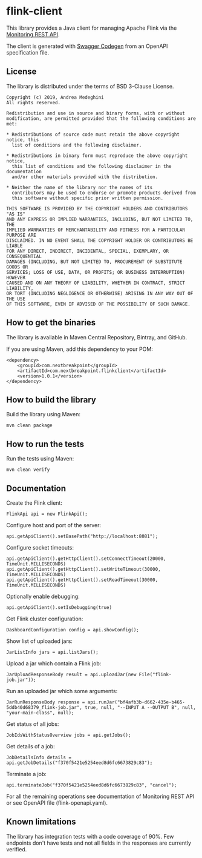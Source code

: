 # flink-client

This library provides a Java client for managing Apache Flink via the [Monitoring REST API](https://ci.apache.org/projects/flink/flink-docs-stable/monitoring/rest_api.html).

The client is generated with [Swagger Codegen](https://swagger.io/tools/swagger-codegen/) from an OpenAPI specification file.

## License

The library is distributed under the terms of BSD 3-Clause License.

    Copyright (c) 2019, Andrea Medeghini
    All rights reserved.
    
    Redistribution and use in source and binary forms, with or without
    modification, are permitted provided that the following conditions are met:
    
    * Redistributions of source code must retain the above copyright notice, this
      list of conditions and the following disclaimer.
    
    * Redistributions in binary form must reproduce the above copyright notice,
      this list of conditions and the following disclaimer in the documentation
      and/or other materials provided with the distribution.
    
    * Neither the name of the library nor the names of its
      contributors may be used to endorse or promote products derived from
      this software without specific prior written permission.
    
    THIS SOFTWARE IS PROVIDED BY THE COPYRIGHT HOLDERS AND CONTRIBUTORS "AS IS"
    AND ANY EXPRESS OR IMPLIED WARRANTIES, INCLUDING, BUT NOT LIMITED TO, THE
    IMPLIED WARRANTIES OF MERCHANTABILITY AND FITNESS FOR A PARTICULAR PURPOSE ARE
    DISCLAIMED. IN NO EVENT SHALL THE COPYRIGHT HOLDER OR CONTRIBUTORS BE LIABLE
    FOR ANY DIRECT, INDIRECT, INCIDENTAL, SPECIAL, EXEMPLARY, OR CONSEQUENTIAL
    DAMAGES (INCLUDING, BUT NOT LIMITED TO, PROCUREMENT OF SUBSTITUTE GOODS OR
    SERVICES; LOSS OF USE, DATA, OR PROFITS; OR BUSINESS INTERRUPTION) HOWEVER
    CAUSED AND ON ANY THEORY OF LIABILITY, WHETHER IN CONTRACT, STRICT LIABILITY,
    OR TORT (INCLUDING NEGLIGENCE OR OTHERWISE) ARISING IN ANY WAY OUT OF THE USE
    OF THIS SOFTWARE, EVEN IF ADVISED OF THE POSSIBILITY OF SUCH DAMAGE.

## How to get the binaries

The library is available in Maven Central Repository, Bintray, and GitHub.

If you are using Maven, add this dependency to your POM:

    <dependency>
        <groupId>com.nextbreakpoint</groupId>
        <artifactId>com.nextbreakpoint.flinkclient</artifactId>
        <version>1.0.1</version>
    </dependency>        

## How to build the library

Build the library using Maven:

    mvn clean package

## How to run the tests

Run the tests using Maven:

    mvn clean verify

## Documentation

Create the Flink client:

    FlinkApi api = new FlinkApi();

Configure host and port of the server:

    api.getApiClient().setBasePath("http://localhost:8081");

Configure socket timeouts:

    api.getApiClient().getHttpClient().setConnectTimeout(20000, TimeUnit.MILLISECONDS)
    api.getApiClient().getHttpClient().setWriteTimeout(30000, TimeUnit.MILLISECONDS)
    api.getApiClient().getHttpClient().setReadTimeout(30000, TimeUnit.MILLISECONDS)

Optionally enable debugging:

    api.getApiClient().setIsDebugging(true)

Get Flink cluster configuration:

    DashboardConfiguration config = api.showConfig();

Show list of uploaded jars:

    JarListInfo jars = api.listJars();

Upload a jar which contain a Flink job:

    JarUploadResponseBody result = api.uploadJar(new File("flink-job.jar"));

Run an uploaded jar which some arguments:

    JarRunResponseBody response = api.runJar("bf4afb3b-d662-435e-b465-5ddb40d68379_flink-job.jar", true, null, "--INPUT A --OUTPUT B", null, "your-main-class", null);

Get status of all jobs:

    JobIdsWithStatusOverview jobs = api.getJobs();

Get details of a job:

    JobDetailsInfo details = api.getJobDetails("f370f5421e5254eed8d6fc6673829c83");

Terminate a job:

    api.terminateJob("f370f5421e5254eed8d6fc6673829c83", "cancel");

For all the remaining operations see documentation of Monitoring REST API or see OpenAPI file (flink-openapi.yaml).

## Known limitations

The library has integration tests with a code coverage of 90%. Few endpoints don't have tests and not all fields in the responses are currently verified.
      

